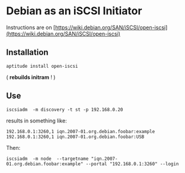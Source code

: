 Debian as an iSCSI Initiator
============================

Instructions are on [https://wiki.debian.org/SAN/iSCSI/open-iscsi](https://wiki.debian.org/SAN/iSCSI/open-iscsi)

Installation
------------

    aptitude install open-iscsi

( __rebuilds initram__ ! )

Use
---

    iscsiadm  -m discovery -t st -p 192.168.0.20

results in something like:

    192.168.0.1:3260,1 iqn.2007-01.org.debian.foobar:example
    192.168.0.1:3260,1 iqn.2007-01.org.debian.foobar:USB

Then:

    iscsiadm  -m node  --targetname "iqn.2007-01.org.debian.foobar:example" --portal "192.168.0.1:3260" --login

